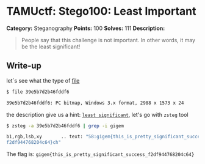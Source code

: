 # TAMUctf: Stego100: Least Important

**Category:** Steganography
**Points:** 100
**Solves:** 111
**Description:**

> People say that this challenge is not important. In other words, it may be the least significant!

## Write-up

let´s see what the type of [file](https://github.com/dbaser/ctfs/blob/master/TAMUctf-2017/stego100-ghost_busters/62beccfce5806775)


```bash
$ file 39e5b7d2b46fddf6 

39e5b7d2b46fddf6: PC bitmap, Windows 3.x format, 2988 x 1573 x 24
```    

the description give us a hint: [`least significant`](https://en.wikipedia.org/wiki/Least_significant_bit), let's go with `zsteg` tool

```bash
$ zsteg -a 39e5b7d2b46fddf6 | grep -i gigem

b1,rgb,lsb,xy       .. text: "58:gigem{this_is_pretty_significant_success_
f2df944768204c64}ch"

```    

The flag is: `gigem{this_is_pretty_significant_success_f2df944768204c64}`
